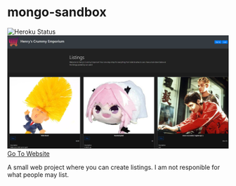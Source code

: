 # mongo-sandbox
![Heroku Status](https://heroku-badge.herokuapp.com/?app=mongosandbox)
![Title](https://raw.githubusercontent.com/henry9836/mongo-sandbox/main/docs/1.png)
[Go To Website](https://mongosandbox.herokuapp.com/)

A small web project where you can create listings. I am not responible for what people may list.
